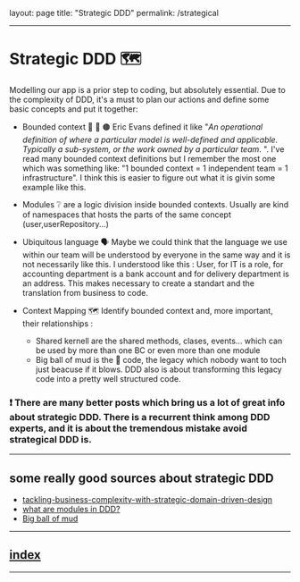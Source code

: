 layout: page
title: "Strategic DDD"
permalink: /strategical

----

# Strategic DDD 🗺️

Modelling our app is a prior step to coding, but absolutely essential.
Due to the complexity of DDD, it's a must to plan our actions and define some basic concepts and put it together:

 - Bounded context 🔴 🔵 🟤   Eric Evans defined it like "_An operational definition of where a particular model is well-defined and applicable. Typically a sub-system, or the work owned by a particular team_. ". I've read many bounded context definitions but I remember the most one which was something like: "1 bounded context = 1 independent team = 1 infrastructure". I think this is easier to figure out what it is givin some example like this.

 - Modules ❔ are a logic division inside bounded contexts. Usually are kind of namespaces that hosts the parts of the same concept (user,userRepository...)

 - Ubiquitous language 🗣️ Maybe we could think that the language we use within our team will be understood by everyone in the same way and it is not necessarily like this. I understood like this : User, for IT is a role, for accounting department is a bank account and for delivery department is an address. This makes necessary to create a standart and the translation from business to code.

- Context Mapping 🗺️ Identify bounded context and, more important, their relationships : 
  - Shared kernell are the shared methods, clases, events... which can be used by more than one BC or even more than one module
  - Big ball of mud is the 🍝 code, the legacy which nobody want to toch just beacuse if it blows. DDD also is about transforming this legacy code into a pretty well structured code.


### ❗ There are many better posts which bring us a lot of great info about strategic DDD. There is a recurrent think among DDD experts, and it is about the tremendous mistake avoid strategical DDD is.
---
## some really good sources about strategic DDD
- [tackling-business-complexity-with-strategic-domain-driven-design](https://inside.getyourguide.com/blog/2019/11/18/tackling-business-complexity-with-strategic-domain-driven-design)
- [what are modules in DDD?](https://www.culttt.com/2014/12/10/modules-domain-driven-design)
- [Big ball of mud](https://thedomaindrivendesign.io/big-ball-of-mud/)

---
## [index](https://jmiquis.github.io/TFG-DDD-Theoretical/) 
---
